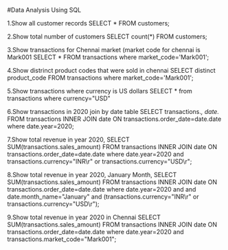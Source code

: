 #Data Analysis Using SQL


1.Show all customer records
SELECT * FROM customers;

2.Show total number of customers
SELECT count(*) FROM customers;

3.Show transactions for Chennai market (market code for chennai is Mark001
SELECT * FROM transactions where market_code='Mark001';

4.Show distrinct product codes that were sold in chennai
SELECT distinct product_code FROM transactions where market_code='Mark001';

5.Show transactions where currency is US dollars
SELECT * from transactions where currency="USD"

6.Show transactions in 2020 join by date table
SELECT transactions.*, date.* FROM transactions INNER JOIN date ON transactions.order_date=date.date where date.year=2020;

7.Show total revenue in year 2020,
SELECT SUM(transactions.sales_amount) FROM transactions INNER JOIN date ON transactions.order_date=date.date where date.year=2020 and transactions.currency="INR\r" or transactions.currency="USD\r";

8.Show total revenue in year 2020, January Month,
SELECT SUM(transactions.sales_amount) FROM transactions INNER JOIN date ON transactions.order_date=date.date where date.year=2020 and and date.month_name="January" and (transactions.currency="INR\r" or transactions.currency="USD\r");

9.Show total revenue in year 2020 in Chennai
SELECT SUM(transactions.sales_amount) FROM transactions INNER JOIN date ON transactions.order_date=date.date where date.year=2020 and transactions.market_code="Mark001";
